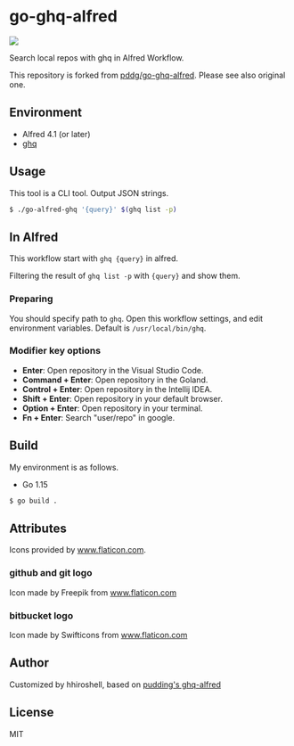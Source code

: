# go-ghq-alfred

![](https://github.com/hhiroshell/go-ghq-alfred/workflows/test/badge.svg?branch=master)

Search local repos with ghq in Alfred Workflow.

This repository is forked from [pddg/go-ghq-alfred](https://github.com/pddg/go-ghq-alfred). Please see also original one.

## Environment

* Alfred 4.1 (or later)
* [ghq](https://github.com/motemen/ghq)

## Usage

This tool is a CLI tool. Output JSON strings.

```bash
$ ./go-alfred-ghq '{query}' $(ghq list -p)
```

## In Alfred

This workflow start with `ghq {query}` in alfred.  

Filtering the result of `ghq list -p` with `{query}` and show them.

### Preparing

You should specify path to `ghq`. Open this workflow settings, and edit environment variables. Default is `/usr/local/bin/ghq`.  

### Modifier key options

* **Enter**: Open repository in the Visual Studio Code.
* **Command + Enter**: Open repository in the Goland.
* **Control + Enter**: Open repository in the Intellij IDEA.
* **Shift + Enter**: Open repository in your default browser.
* **Option + Enter**: Open repository in your terminal.
* **Fn + Enter**: Search "user/repo" in google.

## Build

My environment is as follows.

* Go 1.15

```bash
$ go build .
```

## Attributes

Icons provided by www.flaticon.com.

### github and git logo

Icon made by Freepik from www.flaticon.com

### bitbucket logo

Icon made by Swifticons from www.flaticon.com

## Author

Customized by hhiroshell, based on [pudding's ghq-alfred](https://github.com/pddg/go-ghq-alfred)

## License

MIT